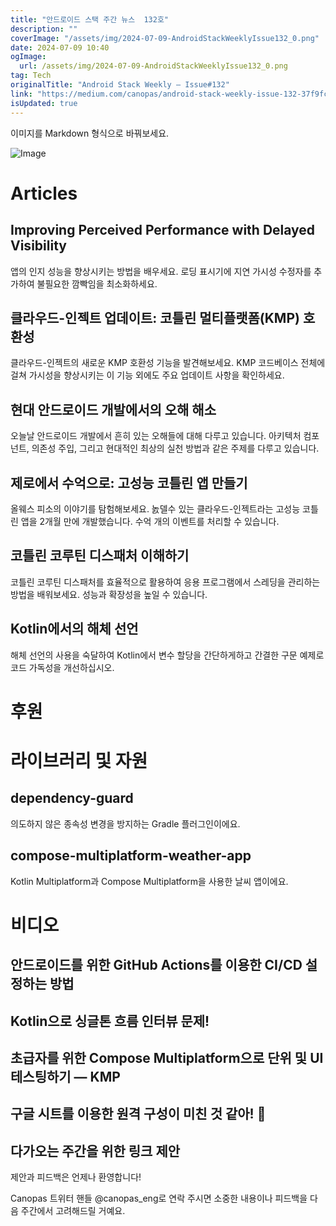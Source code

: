 ```yaml
---
title: "안드로이드 스택 주간 뉴스  132호"
description: ""
coverImage: "/assets/img/2024-07-09-AndroidStackWeeklyIssue132_0.png"
date: 2024-07-09 10:40
ogImage:
  url: /assets/img/2024-07-09-AndroidStackWeeklyIssue132_0.png
tag: Tech
originalTitle: "Android Stack Weekly — Issue#132"
link: "https://medium.com/canopas/android-stack-weekly-issue-132-37f9fcc42e23"
isUpdated: true
---
```


이미지를 Markdown 형식으로 바꿔보세요.

![Image](/assets/img/2024-07-09-AndroidStackWeeklyIssue132_0.png)

# Articles

## Improving Perceived Performance with Delayed Visibility

앱의 인지 성능을 향상시키는 방법을 배우세요. 로딩 표시기에 지연 가시성 수정자를 추가하여 불필요한 깜빡임을 최소화하세요.

<!-- cozy-coder - 수평 -->

<ins class="adsbygoogle"
     style="display:block"
     data-ad-client="ca-pub-4877378276818686"
     data-ad-slot="1107185301"
     data-ad-format="auto"
     data-full-width-responsive="true"></ins>

<script>
     (adsbygoogle = window.adsbygoogle || []).push({});
</script>

## 클라우드-인젝트 업데이트: 코틀린 멀티플랫폼(KMP) 호환성

클라우드-인젝트의 새로운 KMP 호환성 기능을 발견해보세요. KMP 코드베이스 전체에 걸쳐 가시성을 향상시키는 이 기능 외에도 주요 업데이트 사항을 확인하세요.

## 현대 안드로이드 개발에서의 오해 해소

오늘날 안드로이드 개발에서 흔히 있는 오해들에 대해 다루고 있습니다. 아키텍처 컴포넌트, 의존성 주입, 그리고 현대적인 최상의 실천 방법과 같은 주제를 다루고 있습니다.

<!-- cozy-coder - 수평 -->

<ins class="adsbygoogle"
     style="display:block"
     data-ad-client="ca-pub-4877378276818686"
     data-ad-slot="1107185301"
     data-ad-format="auto"
     data-full-width-responsive="true"></ins>

<script>
     (adsbygoogle = window.adsbygoogle || []).push({});
</script>

## 제로에서 수억으로: 고성능 코틀린 앱 만들기

올웨스 피소의 이야기를 탐험해보세요. 놄델수 있는 클라우드-인젝트라는 고성능 코틀린 앱을 2개월 만에 개발했습니다. 수억 개의 이벤트를 처리할 수 있습니다.

## 코틀린 코루틴 디스패처 이해하기

코틀린 코루틴 디스패처를 효율적으로 활용하여 응용 프로그램에서 스레딩을 관리하는 방법을 배워보세요. 성능과 확장성을 높일 수 있습니다.

<!-- cozy-coder - 수평 -->

<ins class="adsbygoogle"
     style="display:block"
     data-ad-client="ca-pub-4877378276818686"
     data-ad-slot="1107185301"
     data-ad-format="auto"
     data-full-width-responsive="true"></ins>

<script>
     (adsbygoogle = window.adsbygoogle || []).push({});
</script>

## Kotlin에서의 해체 선언

해체 선언의 사용을 숙달하여 Kotlin에서 변수 할당을 간단하게하고 간결한 구문 예제로 코드 가독성을 개선하십시오.

# 후원

# 라이브러리 및 자원

<!-- cozy-coder - 수평 -->

<ins class="adsbygoogle"
     style="display:block"
     data-ad-client="ca-pub-4877378276818686"
     data-ad-slot="1107185301"
     data-ad-format="auto"
     data-full-width-responsive="true"></ins>

<script>
     (adsbygoogle = window.adsbygoogle || []).push({});
</script>

## dependency-guard

의도하지 않은 종속성 변경을 방지하는 Gradle 플러그인이에요.

## compose-multiplatform-weather-app

Kotlin Multiplatform과 Compose Multiplatform을 사용한 날씨 앱이에요.

<!-- cozy-coder - 수평 -->

<ins class="adsbygoogle"
     style="display:block"
     data-ad-client="ca-pub-4877378276818686"
     data-ad-slot="1107185301"
     data-ad-format="auto"
     data-full-width-responsive="true"></ins>

<script>
     (adsbygoogle = window.adsbygoogle || []).push({});
</script>

# 비디오

## 안드로이드를 위한 GitHub Actions를 이용한 CI/CD 설정하는 방법

## Kotlin으로 싱글톤 흐름 인터뷰 문제!

## 초급자를 위한 Compose Multiplatform으로 단위 및 UI 테스팅하기 — KMP

<!-- cozy-coder - 수평 -->

<ins class="adsbygoogle"
     style="display:block"
     data-ad-client="ca-pub-4877378276818686"
     data-ad-slot="1107185301"
     data-ad-format="auto"
     data-full-width-responsive="true"></ins>

<script>
     (adsbygoogle = window.adsbygoogle || []).push({});
</script>

## 구글 시트를 이용한 원격 구성이 미친 것 같아! 🤯

## 다가오는 주간을 위한 링크 제안

제안과 피드백은 언제나 환영합니다!

Canopas 트위터 핸들 @canopas_eng로 연락 주시면 소중한 내용이나 피드백을 다음 주간에서 고려해드릴 거예요.
